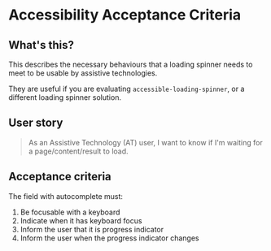 # Accessibility Acceptance Criteria

## What's this?

This describes the necessary behaviours that a loading spinner needs to meet to be usable by assistive technologies.

They are useful if you are evaluating `accessible-loading-spinner`, or a different loading spinner solution.

## User story

> As an Assistive Technology (AT) user, I want to know if I'm waiting for a page/content/result to load.

## Acceptance criteria

The field with autocomplete must:

1. Be focusable with a keyboard
1. Indicate when it has keyboard focus
1. Inform the user that it is progress indicator
1. Inform the user when the progress indicator changes
